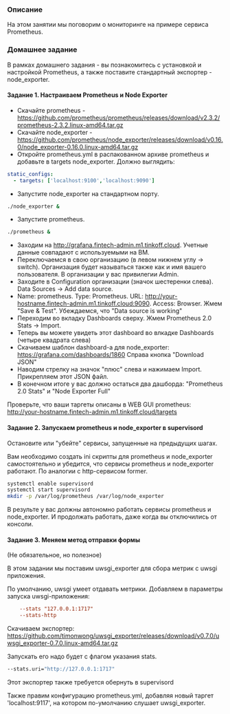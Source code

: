 ### Описание

На этом занятии мы поговорим о мониторинге на примере сервиса Prometheus.

### Домашнее задание

В рамках домашнего задания - вы познакомитесь с установкой и настройкой Prometheus,
а также поставите стандартный экспортер - node_exporter.

#### Задание 1. Настраиваем Prometheus и Node Exporter

* Скачайте prometheus - https://github.com/prometheus/prometheus/releases/download/v2.3.2/prometheus-2.3.2.linux-amd64.tar.gz 
* Скачайте node_exporter - https://github.com/prometheus/node_exporter/releases/download/v0.16.0/node_exporter-0.16.0.linux-amd64.tar.gz 
* Откройте prometheus.yml в распакованном архиве prometheus и добавьте в targets node_exporter. Должно выглядить:

```yaml
static_configs:
  - targets: ['localhost:9100','localhost:9090']
```

* Запустите node_exporter на стандартном порту.

```bash
./node_exporter &
```
* Запустите prometheus.

```bash
./prometheus &
```
* Заходим на http://grafana.fintech-admin.m1.tinkoff.cloud. Учетные данные совпадают с используемыми на ВМ.
* Переключаемся в свою организацию (в левом нижнем углу -> switch). Организация будет называться также как и имя вашего пользователя.
В организации у вас привилегии Admin.
* Заходите в Configuration организации (значок шестеренки слева). Data Sources -> Add data source.
* Name: prometheus. Type: Prometheus. URL: http://your-hostname.fintech-admin.m1.tinkoff.cloud:9090. Access: Browser. Жмем "Save & Test". 
Убеждаемся, что "Data source is working"
* Переходим во вкладку Dashboards сверху. Жмем Prometheus 2.0 Stats -> Import.
* Теперь вы можете увидеть этот dashboard во влкадке Dashboards (четыре квадрата слева)
* Скачиваем шаблон dashboard-а для node_exporter: https://grafana.com/dashboards/1860 Справа кнопка "Download JSON" 
* Наводим стрелку на значок "плюс" слева и нажимаем Import. Прикрепляем этот JSON файл. 
* В конечном итоге у вас должно остаться два дашборда: "Prometheus 2.0 Stats" и "Node Exporter Full"

Проверьте, что ваши таргеты описаны в WEB GUI prometheus: http://your-hostname.fintech-admin.m1.tinkoff.cloud/targets

#### Задание 2. Запускаем prometheus и node_exporter в supervisord

Остановите или "убейте" сервисы, запущенные на предыдущих шагах.

Вам необходимо создать ini скрипты для prometheus и node_exporter самостоятельно и убедится, что сервисы prometheus и node_exporter работают.
По аналогии с http-сервисом former.
```bash
systemctl enable supervisord
systemctl start supervisord
mkdir -p /var/log/prometheus /var/log/node_exporter
```

В результе у вас должны автономно работать сервисы prometheus и node_exporter. И продолжать работать, даже когда вы отключились от консоли.

#### Задание 3. Меняем метод отправки формы

(Не обязательное, но полезное) 

В этом задании мы поставим uwsgi_exporter для сбора метрик с uwsgi приложения.

По умолчанию, uwsgi умеет отдавать метрики. Добавляем в параметры запуска uwsgi-приложения:
```ini
    --stats "127.0.0.1:1717"
    --stats-http
```

Скачиваем экспортер: https://github.com/timonwong/uwsgi_exporter/releases/download/v0.7.0/uwsgi_exporter-0.7.0.linux-amd64.tar.gz

Запускать его надо будет с флагом указания stats.
```bash
--stats.uri="http://127.0.0.1:1717"
```

Этот экспортер также требуется обернуть в supervisord

Также правим конфигурацию prometheus.yml, добавляя новый таргет 'localhost:9117', на котором по-умолчанию слушает uwsgi_exporter.


